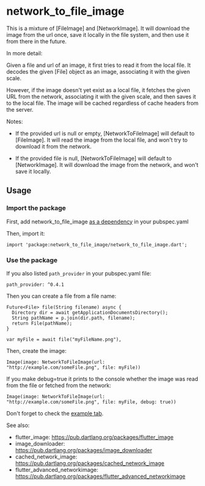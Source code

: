 # network_to_file_image

This is a mixture of [FileImage] and [NetworkImage].
It will download the image from the url once, save it locally in the file system,
and then use it from there in the future.

In more detail:
 
Given a file and url of an image, it first tries to read it from the local file.
It decodes the given [File] object as an image, associating it with the given scale.

However, if the image doesn't yet exist as a local file, it fetches the given URL
from the network, associating it with the given scale, and then saves it to the local file.
The image will be cached regardless of cache headers from the server.

Notes:

 - If the provided url is null or empty, [NetworkToFileImage] will default
 to [FileImage]. It will read the image from the local file, and won't try to
 download it from the network.

 - If the provided file is null, [NetworkToFileImage] will default
 to [NetworkImage]. It will download the image from the network, and won't
 save it locally.

## Usage

### Import the package

First, add network_to_file_image [as a dependency](https://pub.dartlang.org/packages/network_to_file_image#-installing-tab-) in your pubspec.yaml

Then, import it:

    import 'package:network_to_file_image/network_to_file_image.dart';

### Use the package

If you also listed `path_provider` in your pubspec.yaml file:

    path_provider: ^0.4.1

Then you can create a file from a file name:

    Future<File> file(String filename) async {
      Directory dir = await getApplicationDocumentsDirectory();
      String pathName = p.join(dir.path, filename);
      return File(pathName);
    }
    
    var myFile = await file("myFileName.png"),

Then, create the image:

    Image(image: NetworkToFileImage(url: "http://example.com/someFile.png", file: myFile))

If you make debug=true it prints to the console whether the image was read from 
the file or fetched from the network:

    Image(image: NetworkToFileImage(url: "http://example.com/someFile.png", file: myFile, debug: true))    

Don't forget to check the [example tab](https://pub.dartlang.org/packages/network_to_file_image#-example-tab-).

 
See also:

  * flutter_image: https://pub.dartlang.org/packages/flutter_image
  * image_downloader: https://pub.dartlang.org/packages/image_downloader
  * cached_network_image: https://pub.dartlang.org/packages/cached_network_image
  * flutter_advanced_networkimage: https://pub.dartlang.org/packages/flutter_advanced_networkimage
